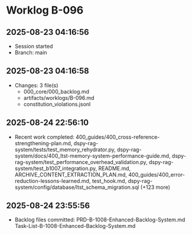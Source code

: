 # Worklog B-096

## 2025-08-23 04:16:56

- Session started
- Branch: main

## 2025-08-23 04:16:58

- Changes: 3 file(s)
  - 000_core/000_backlog.md
  - artifacts/worklogs/B-096.md
  - constitution_violations.jsonl

## 2025-08-24 22:56:10

- Recent work completed: 400_guides/400_cross-reference-strengthening-plan.md, dspy-rag-system/tests/test_memory_rehydrator.py, dspy-rag-system/docs/400_ltst-memory-system-performance-guide.md, dspy-rag-system/test_performance_overhead_validation.py, dspy-rag-system/test_b1007_integration.py, README.md, ARCHIVE_CONTENT_EXTRACTION_PLAN.md, 400_guides/400_error-reduction-lessons-learned.md, test_hook.md, dspy-rag-system/config/database/ltst_schema_migration.sql (+123 more)

## 2025-08-24 23:55:56

- Backlog files committed: PRD-B-1008-Enhanced-Backlog-System.md Task-List-B-1008-Enhanced-Backlog-System.md 
